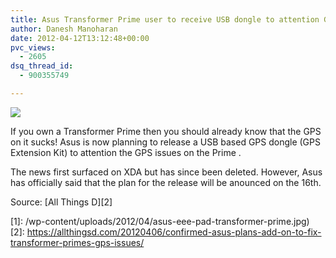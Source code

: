 ```yaml
---
title: Asus Transformer Prime user to receive USB dongle to attention GPS issues.
author: Danesh Manoharan
date: 2012-04-12T13:12:48+00:00
pvc_views:
  - 2605
dsq_thread_id:
  - 900355749

---
```

![](/wp-content/uploads/2012/04/asus-eee-pad-transformer-prime-450x232.jpg)

If you own a Transformer Prime then you should already know that the GPS on it sucks! Asus is now planning to release a USB based GPS dongle (GPS Extension Kit) to attention the GPS issues on the Prime .

The news first surfaced on XDA but has since been deleted. However, Asus has officially said that the plan for the release will be anounced on the 16th.

Source: [All Things D][2]

 [1]: /wp-content/uploads/2012/04/asus-eee-pad-transformer-prime.jpg)
 [2]: https://allthingsd.com/20120406/confirmed-asus-plans-add-on-to-fix-transformer-primes-gps-issues/